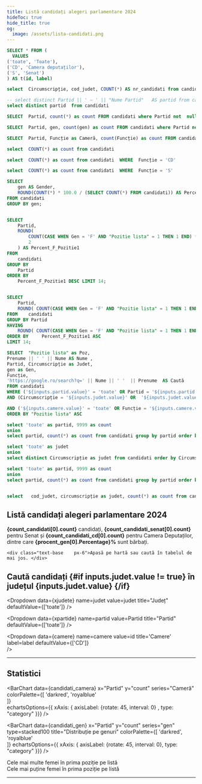 ```yaml
---
title: Listă candidați alegeri parlamentare 2024
hideToc: true
hide_title: true
og:
  image: /assets/lista-candidati.png
---
```



```sql camere
SELECT * FROM (
  VALUES 
('toate', 'Toate'),
('CD', 'Camera deputaților'),
('S', 'Senat')
) AS t(id, label)
```


```sql judete
select  Circumscripție, cod_judet, COUNT(*) AS nr_candidati	from candidati where cod_judet != 'diaspora'  GROUP BY Circumscripție, cod_judet order by Circumscripție ASC
```

```sql partide
-- select distinct Partid || ' – ' || "Nume Partid"   AS partid	from candidati 
select distinct partid	from candidati 
```

```sql candidati_count
SELECT  Partid, count(*) as count FROM candidati where Partid not  null group by Partid order by count DESC  

```
```sql candidati_gen
SELECT  Partid, gen, count(gen) as count FROM candidati where Partid not  null group by Partid, gen order by count DESC 
```
```sql candidati_camera
SELECT  Partid, Funcție as Cameră, count(Funcție) as count FROM candidati where Partid not  null group by Partid, Funcție order by count DESC 
```

```sql count_candidati
select  COUNT(*) as count from candidati  
```

```sql count_candidati_cd
select  COUNT(*) as count from candidati  WHERE  Funcție = 'CD'
```

```sql count_candidati_senat
select  COUNT(*) as count from candidati  WHERE  Funcție = 'S'
```


```sql procent_gen
SELECT 
    gen AS Gender, 
    ROUND(COUNT(*) * 100.0 / (SELECT COUNT(*) FROM candidati)) AS Percentage
FROM candidati
GROUP BY gen;
```

```sql gen_top

SELECT 
    Partid,
    ROUND(
        COUNT(CASE WHEN Gen = 'F' AND "Pozitie lista" = 1 THEN 1 END) * 100.0 / COUNT(*),
        2
    ) AS Percent_F_Pozitie1
FROM 
    candidati
GROUP BY 
    Partid
ORDER BY 
    Percent_F_Pozitie1 DESC LIMIT 14;

```

```sql gen_bottom

SELECT 
    Partid,
    ROUND( COUNT(CASE WHEN Gen = 'F' AND "Pozitie lista" = 1 THEN 1 END) * 100.0 / COUNT(*), 2   ) AS Percent_F_Pozitie1
FROM    candidati
GROUP BY Partid
HAVING 
    ROUND( COUNT(CASE WHEN Gen = 'F' AND "Pozitie lista" = 1 THEN 1 END) * 100.0 / COUNT(*), 2 ) > 2
ORDER BY     Percent_F_Pozitie1 ASC
LIMIT 14;

```

```sql candidati
SELECT  "Pozitie lista" as Poz, 
Prenume || ' ' || Nume AS Nume , 
Partid, Circumscripție as Judet,
gen as Gen, 
Funcție,
'https://google.ro/search?q=' || Nume || ' '  || Prenume  AS Caută
FROM candidati  
WHERE ('${inputs.partid.value}' = 'toate' OR Partid = '${inputs.partid.value}')
AND (Circumscripție = '${inputs.judet.value}' OR  '${inputs.judet.value}' == 'toate') 

AND ('${inputs.camere.value}' = 'toate' OR Funcție = '${inputs.camere.value}')
ORDER BY "Pozitie lista" ASC

```

```sql xpartide
select 'toate' as partid, 9999 as count
union
select partid, count(*) as count from candidati group by partid order by count DESC 

```

```sql xjudete
select 'toate' as judet
union
select distinct Circumscripție as judet	from candidati order by Circumscripție DESC
```
 
```sql partide
select 'toate' as partid, 9999 as count
union
select partid, count(*) as count from candidati group by partid order by count DESC 

```

```sql count_jud 

select   cod_judet, circumscripție as judet, count(*) as count from candidati group by circumscripție, cod_judet

```

<div class="grid grid-flow-row-dense grid-cols-3">
  <div class="col-span-2">
    <AreaMap 
        data={count_jud } 
        areaCol=cod_judet
        geoJsonUrl='/assets/gis/ro.geojson'
        geoId=mnemonic
        value=count
        startingZoom = 6
        link=judet
        height=390
    /> 
  </div>
  <div class="text-2xl  m-2 bg-sky-50">

  <h2 class="bg-sky-200 px-7 py-4">Listă candidați <b>alegeri parlamentare 2024</b></h2> 

  <div class="px-7 py-4 pt-6"> 
    <b>{count_candidati[0].count}</b> candidați, <b>{count_candidati_senat[0].count}</b> pentru Senat și <b>{count_candidati_cd[0].count}</b> pentru Camera Deputaților, dintre care <b>{procent_gen[0].Percentage}%</b> sunt bărbați.
  </div>

    <div class="text-base	 px-6">Apasă pe hartă sau caută în tabelul de mai jos. </div>
 
  </div>
</div>

## Caută candidați  {#if inputs.judet.value != true} în județul **{inputs.judet.value}** {/if}

  <Dropdown 
    data={xjudete} 
    name=judet 
    value=judet 
    title="Județ" 
    defaultValue={['toate']}
/> 

<Dropdown 
    data={xpartide} 
    name=partid
    value=Partid
    title="Partid" 
    defaultValue={['toate']}
/> 

<Dropdown
    data={camere} 
    name=camere
    value=id
    title='Camere'
    label=label
    defaultValue={['CD']}	
/>

<DataTable data={candidati} search=true rows=50 >
    <Column id=Poz/> 
    <Column id=Nume/> 
    <Column id=Partid/> 
    <Column id=Judet/> 
    <Column id=Gen/> 
    <Column id=Funcție/> 
    <Column id=Caută contentType=link linkLabel="🔎"/> 
</DataTable>

 

---

## Statistici

<BarChart data={candidati_camera} x="Partid" y="count" series="Cameră"  
colorPalette={[
        'darkred',
        'royalblue'  
        ]}   
echartsOptions={{ xAxis: { axisLabel: {rotate: 45,  interval: 0} , type: "category" }}}
/>
 

 <!-- <BarChart data={candidati_camera} x="Partid" y="count" echartsOptions={{ xAxis: { axisLabel: {rotate: 45,  interval: 0}, type: "category"  }}}/> -->

<BarChart data={candidati_gen} x="Partid" y="count" series="gen"     
type=stacked100   title="Distribuție pe genuri"
colorPalette={[
        'darkred',
        'royalblue'  
        ]}
echartsOptions={{ xAxis: { axisLabel: {rotate: 45,  interval: 0}, type: "category"  }}}
/>

<div class="md:grid grid-cols-2 gap-8">
<div>
Cele mai multe femei în prima poziție pe listă
<DataTable data={gen_top} rows=14 />
</div>
<div>
Cele mai puține femei în prima poziție pe listă

<DataTable data={gen_bottom} rows=14 /></div>
</div>



---

 <div class="lista-judete  ">
   <ListaJudete judete={judete} />
 </div>
 

<style>
.lista-judete {
  display: grid;
  grid-template-columns: repeat(auto-fill, minmax(200px, 1fr));
  gap: .2ex;
}
</style>
 
 